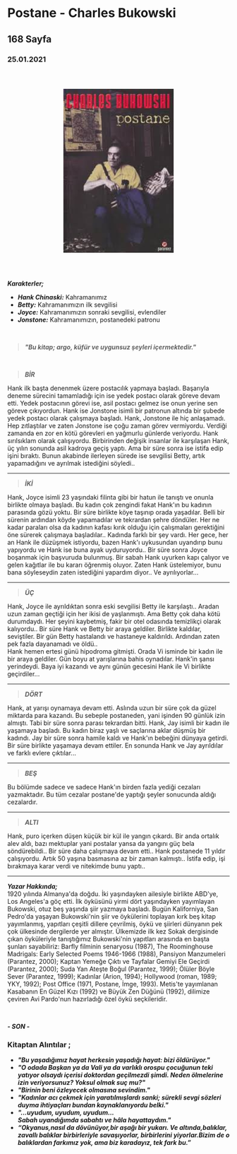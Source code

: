   
# Postane - Charles Bukowski
## 168 Sayfa
### 25.01.2021
  
<br>

  <p align="center" style="padding: 10px">
    <img alt="Hayatın-Mucizeleri" src="../images/51_postane.jpg" width="250">
    <br>

<br>
<br>

***Karakterler;***
- ***Hank Chinaski:*** Kahramanımız
- ***Betty:*** Kahramanımızın ilk sevgilisi
- ***Joyce:*** Kahramanımızın sonraki sevgilisi, evlendiler
- ***Jonstone:*** Kahramanımızın, postanedeki patronu


<br>

> ***"Bu kitap; argo, küfür ve uygunsuz şeyleri içermektedir."***

<br>

> ***BİR***

Hank ilk başta denenmek üzere postacılık yapmaya başladı. Başarıyla deneme sürecini tamamladığı için ise yedek postacı olarak göreve devam etti. Yedek postacının görevi ise, asil postacı gelmez ise onun yerine sen göreve çıkıyordun. Hank ise Jonstone isimli bir patronun altında bir şubede yedek postacı olarak çalışmaya başladı. Hank, Jonstone ile hiç anlaşamadı. Hep zıtlaştılar ve zaten Jonstone ise çoğu zaman görev vermiyordu. Verdiği zamanda en zor en kötü görevleri en yağmurlu günlerde veriyordu. Hank sırılsıklam olarak çalışıyordu. Birbirinden değişik insanlar ile karşılaşan Hank, üç yılın sonunda asil kadroya geçiş yaptı. Ama bir süre sonra ise istifa edip işini bıraktı. Bunun akabinde ilerleyen sürede ise sevgilisi Betty, artık yapamadığını ve ayrılmak istediğini söyledi..

_____

> ***İKİ***

Hank, Joyce isimli 23 yaşındaki filinta gibi bir hatun ile tanıştı ve onunla birlikte olmaya başladı. Bu kadın çok zengindi fakat Hank'ın bu kadının parasında gözü yoktu. Bir süre birlikte köye taşınıp orada yaşadılar. Belli bir sürenin ardından köyde yapamadılar ve tekrardan şehre döndüler. Her ne kadar paraları olsa da kadının kafası kırık olduğu için çalışmaları gerektiğini öne sürerek çalışmaya başladılar.. Kadında farklı bir şey vardı. Her gece, her an Hank ile düzüşmek istiyordu, bazen Hank'ı uykusundan uyandırıp bunu yapıyordu ve Hank ise buna ayak uyduruyordu.. Bir süre sonra Joyce boşanmak için başvuruda bulunmuş. Bir sabah Hank uyurken kapı çalıyor ve gelen kağıtlar ile bu kararı öğrenmiş oluyor. Zaten Hank üstelemiyor, bunu bana söyleseydin zaten istediğini yapardım diyor.. Ve ayrılıyorlar...

____

> ***ÜÇ***

Hank, Joyce ile ayrıldıktan sonra eski sevgilisi Betty ile karşılaştı.. Aradan uzun zaman geçtiği için her ikisi de yaşlanmıştı. Ama Betty çok daha kötü durumdaydı. Her şeyini kaybetmiş, fakir bir otel odasında temizlikçi olarak kalıyordu.. Bir süre Hank ve Betty bir araya geldiler. Birlikte kaldılar, seviştiler. Bir gün Betty hastalandı ve hastaneye kaldırıldı. Ardından zaten pek fazla dayanamadı ve öldü.. <br> Hank hemen ertesi günü hipodroma gitmişti. Orada Vi isminde bir kadın ile bir araya geldiler. Gün boyu at yarışlarına bahis oynadılar. Hank'in şansı yerindeydi. Baya iyi kazandı ve aynı günün gecesini Hank ile Vi birlikte geçirdiler... 

_____

> ***DÖRT***

Hank, at yarışı oynamaya devam etti. Aslında uzun bir süre çok da güzel miktarda para kazandı. Bu sebeple postaneden, yani işinden 90 günlük izin almıştı. Tabi bir süre sonra parası tekrardan bitti. Hank, Jay isimli bir kadın ile yaşamaya başladı. Bu kadın biraz yaşlı ve saçlarına aklar düşmüş bir kadındı. Jay bir süre sonra hamile kaldı ve Hank'ın bebeğini dünyaya getirdi. Bir süre birlikte yaşamaya devam ettiler. En sonunda Hank ve Jay ayrıldılar ve farklı evlere çıktılar...

_____

> ***BEŞ***

Bu bölümde sadece ve sadece Hank'ın birden fazla yediği cezaları yazmaktadır. Bu tüm cezalar postane'de yaptığı şeyler sonucunda aldığı cezalardır.

____

> ***ALTI***

Hank, puro içerken düşen küçük bir kül ile yangın çıkardı. Bir anda ortalık alev aldı, bazı mektuplar yani postalar yansa da yangını güç bela söndürebildi.. Bir süre daha çalışmaya devam etti.. Hank postanede 11 yıldır çalışıyordu. Artık 50 yaşına basmasına az bir zaman kalmıştı.. İstifa edip, işi bırakmaya karar verdi ve nitekimde bunu yaptı.. 


____


***Yazar Hakkında;*** <BR>
1920 yılında Almanya'da doğdu. İki yaşındayken ailesiyle birlikte ABD'ye, Los Angeles'a göç etti. İlk öyküsünü yirmi dört yaşındayken yayımlayan Bukowski, otuz beş yaşında şiir yazmaya başladı. Bugün Kaliforniya, San Pedro'da yaşayan Bukowski'nin şiir ve öykülerini toplayan kırk beş kitap yayımlanmış, yapıtları çeşitli dillere çevrilmiş, öykü ve şiirleri dünyanın pek çok ülkesinde dergilerde yer almıştır. Ülkemizde ilk kez Sokak dergisinde çıkan öyküleriyle tanıştığımız Bukowski'nin yapıtları arasında en başta şunları sayabiliriz: Barfly filminin senaryosu (1987), The Roominghouse Madrigals: Early Selected Poems 1946-1966 (1988), Pansiyon Manzumeleri (Parantez, 2000); Kaptan Yemeğe Çıktı ve Tayfalar Gemiyi Ele Geçirdi (Parantez, 2000); Suda Yan Ateşte Boğul (Parantez, 1999); Ölüler Böyle Sever (Parantez, 1999); Kadınlar (Arion, 1994); Hollywood (roman, 1989; YKY, 1992); Post Office (1971, Postane, İmge, 1993). Metis'te yayımlanan Kasabanın En Güzel Kızı (1992) ve Büyük Zen Düğünü (1992), dilimize çeviren Avi Pardo'nun hazırladığı özel öykü seçkileridir.

<br>

***- SON -***


### Kitaptan Alıntılar ;
- ***"Bu yaşadığımız hayat herkesin yaşadığı hayat: bizi öldürüyor."***
- ***"O odada Başkan ya da Vali ya da varlıklı orospu çocuğunun teki yatıyor olsaydı içerisi doktordan geçilmezdi şimdi. Neden ölmelerine izin veriyorsunuz? Yoksul olmak suç mu?"***
- ***"Birinin beni özleyecek olmasına sevindim."***
- ***"Kadınlar acı çekmek için yaratılmışlardı sanki; sürekli sevgi sözleri duyma ihtiyaçları bundan kaynaklanıyordu belki."***
- ***"...uyudum, uyudum, uyudum... <br>
Sabah uyandığımda sabahtı ve hâla hayattaydım."***
- ***“Okyanus,nasıl da dövünüyor,bir aşağı bir yukarı. Ve altında,balıklar, zavallı balıklar birbirleriyle savaşıyorlar, birbirlerini yiyorlar.Bizim de o balıklardan farkımız yok, ama biz karadayız, tek fark bu.”***
